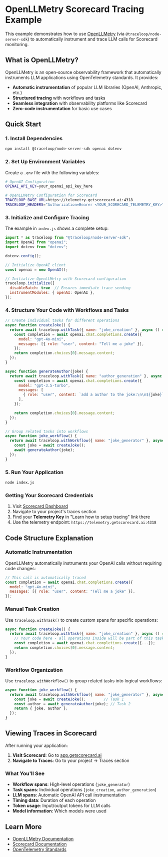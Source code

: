 # OpenLLMetry Scorecard Tracing Example

This example demonstrates how to use [OpenLLMetry](https://github.com/traceloop/openllmetry-js) (via `@traceloop/node-server-sdk`) to automatically instrument and trace LLM calls for Scorecard monitoring.

## What is OpenLLMetry?

OpenLLMetry is an open-source observability framework that automatically instruments LLM applications using OpenTelemetry standards. It provides:

- **Automatic instrumentation** of popular LLM libraries (OpenAI, Anthropic, etc.)
- **Structured tracing** with workflows and tasks
- **Seamless integration** with observability platforms like Scorecard
- **Zero-code instrumentation** for basic use cases

## Quick Start

### 1. Install Dependencies

```bash
npm install @traceloop/node-server-sdk openai dotenv
```

### 2. Set Up Environment Variables

Create a `.env` file with the following variables:

```bash
# OpenAI Configuration
OPENAI_API_KEY=your_openai_api_key_here

# OpenLLMetry Configuration for Scorecard
TRACELOOP_BASE_URL=https://telemetry.getscorecard.ai:4318
TRACELOOP_HEADERS="Authorization=Bearer <YOUR_SCORECARD_TELEMETRY_KEY>"
```

### 3. Initialize and Configure Tracing

The example in `index.js` shows a complete setup:

```javascript
import * as traceloop from "@traceloop/node-server-sdk";
import OpenAI from "openai";
import dotenv from "dotenv";

dotenv.config();

// Initialize OpenAI client
const openai = new OpenAI();

// Initialize OpenLLMetry with Scorecard configuration
traceloop.initialize({ 
  disableBatch: true  // Ensures immediate trace sending
  instrumentModules: { openAI: OpenAI },
});
```

### 4. Structure Your Code with Workflows and Tasks

```javascript
// Create individual tasks for different operations
async function createJoke() {
  return await traceloop.withTask({ name: "joke_creation" }, async () => {
    const completion = await openai.chat.completions.create({
      model: "gpt-4o-mini",
      messages: [{ role: "user", content: "Tell me a joke" }],
    });
    return completion.choices[0].message.content;
  });
}

async function generateAuthor(joke) {
  return await traceloop.withTask({ name: "author_generation" }, async () => {
    const completion = await openai.chat.completions.create({
      model: "gpt-3.5-turbo",
      messages: [
        { role: "user", content: `add a author to the joke:\n\n${joke}` },
      ],
    });

    return completion.choices[0].message.content;
  });
}

// Group related tasks into workflows
async function joke_workflow() {
  return await traceloop.withWorkflow({ name: "joke_generator" }, async () => {
    const joke = await createJoke();
    await generateAuthor(joke);
  });
}
```

### 5. Run Your Application

```bash
node index.js
```

### Getting Your Scorecard Credentials

1. Visit [Scorecard Dashboard](https://app.getscorecard.ai)
2. Navigate to your project's traces section
3. Find your **Telemetry Key** in "Learn how to setup tracing" link there
4. Use the telemetry endpoint: `https://telemetry.getscorecard.ai:4318`

## Code Structure Explanation

### Automatic Instrumentation

OpenLLMetry automatically instruments your OpenAI calls without requiring code changes:

```javascript
// This call is automatically traced
const completion = await openai.chat.completions.create({
  model: "gpt-4o-mini",
  messages: [{ role: "user", content: "Tell me a joke" }],
});
```

### Manual Task Creation

Use `traceloop.withTask()` to create custom spans for specific operations:

```javascript
async function createJoke() {
  return await traceloop.withTask({ name: "joke_creation" }, async () => {
    // Your code here - all operations inside will be part of this task
    const completion = await openai.chat.completions.create({...});
    return completion.choices[0].message.content;
  });
}
```

### Workflow Organization

Use `traceloop.withWorkflow()` to group related tasks into logical workflows:

```javascript
async function joke_workflow() {
  return await traceloop.withWorkflow({ name: "joke_generator" }, async () => {
    const joke = await createJoke();        // Task 1
    const author = await generateAuthor(joke); // Task 2
    return { joke, author };
  });
}
```

## Viewing Traces in Scorecard

After running your application:

1. **Visit Scorecard**: Go to [app.getscorecard.ai](https://app.getscorecard.ai)
2. **Navigate to Traces**: Go to your project → Traces section

### What You'll See

- **Workflow spans**: High-level operations (`joke_generator`)
- **Task spans**: Individual operations (`joke_creation`, `author_generation`)  
- **LLM spans**: Automatic OpenAI API call instrumentation
- **Timing data**: Duration of each operation
- **Token usage**: Input/output tokens for LLM calls
- **Model information**: Which models were used

## Learn More

- [OpenLLMetry Documentation](https://github.com/traceloop/openllmetry-js)
- [Scorecard Documentation](https://docs.getscorecard.ai/)
- [OpenTelemetry Standards](https://opentelemetry.io/)
